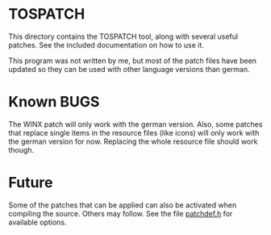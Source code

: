 # TOSPATCH

This directory contains the TOSPATCH tool, along with
several useful patches. See the included documentation
on how to use it.

This program was not written by me, but most of the
patch files have been updated so they can be used with
other language versions than german.

# Known BUGS

The WINX patch will only work with the german version. Also, some
patches that replace single items in the resource files (like icons)
will only work with the german version for now. Replacing the whole
resource file should work though.

# Future

Some of the patches that can be applied can also be activated when
compiling the source. Others may follow.  See the file
[patchdef.h](/common/patchdef.h) for available options.

